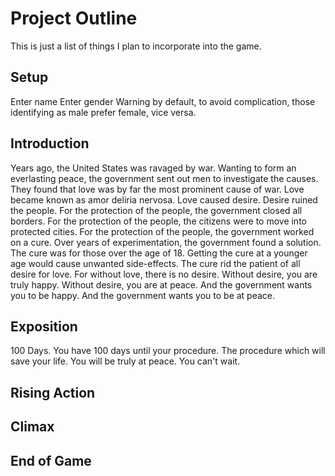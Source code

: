 # Project Outline
This is just a list of things I plan to incorporate into the game.

## Setup
Enter name
Enter gender
Warning by default, to avoid complication, those identifying as male prefer female, vice versa.

## Introduction
Years ago, the United States was ravaged by war.
Wanting to form an everlasting peace, the government sent out men to investigate the causes.
They found that love was by far the most prominent cause of war.
Love became known as amor deliria nervosa.
Love caused desire. Desire ruined the people.
For the protection of the people, the government closed all borders.
For the protection of the people, the citizens were to move into protected cities.
For the protection of the people, the government worked on a cure.
Over years of experimentation, the government found a solution.
The cure was for those over the age of 18.
Getting the cure at a younger age would cause unwanted side-effects.
The cure rid the patient of all desire for love.
For without love, there is no desire.
Without desire, you are truly happy.
Without desire, you are at peace.
And the government wants you to be happy.
And the government wants you to be at peace.

## Exposition
100 Days.
You have 100 days until your procedure.
The procedure which will save your life.
You will be truly at peace.
You can't wait.

## Rising Action


## Climax


## End of Game

